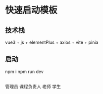 # 快速启动模板

## 技术栈
vue3 + js + elementPlus + axios + vite + pinia

## 启动
npm i
npm run dev


## 
管理员 课程负责人 老师 学生

